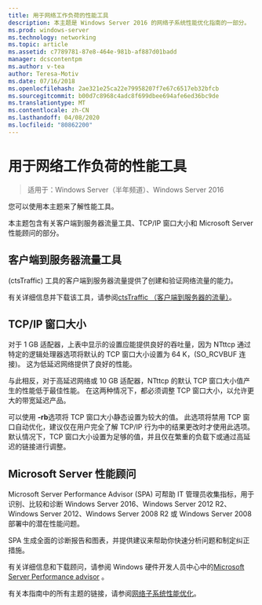 ```yaml
---
title: 用于网络工作负荷的性能工具
description: 本主题是 Windows Server 2016 的网络子系统性能优化指南的一部分。
ms.prod: windows-server
ms.technology: networking
ms.topic: article
ms.assetid: c7789781-87e8-464e-981b-af887d01badd
manager: dcscontentpm
ms.author: v-tea
author: Teresa-Motiv
ms.date: 07/16/2018
ms.openlocfilehash: 2ae321e25ca22e79958207f7e67c6517eb32bfcb
ms.sourcegitcommit: b00d7c8968c4adc8f699dbee694afe6ed36bc9de
ms.translationtype: MT
ms.contentlocale: zh-CN
ms.lasthandoff: 04/08/2020
ms.locfileid: "80862200"
---
```

# <a name="performance-tools-for-network-workloads"></a>用于网络工作负荷的性能工具

>适用于：Windows Server（半年频道）、Windows Server 2016

您可以使用本主题来了解性能工具。

本主题包含有关客户端到服务器流量工具、TCP/IP 窗口大小和 Microsoft Server 性能顾问的部分。

##  <a name="client-to-server-traffic-tool"></a><a name="bkmk_tuning"></a>客户端到服务器流量工具

\(ctsTraffic\) 工具的客户端到服务器流量提供了创建和验证网络流量的能力。

有关详细信息并下载该工具，请参阅[ctsTraffic （客户端到服务器的流量）](https://github.com/Microsoft/ctsTraffic)。
  
##  <a name="tcpip-window-size"></a><a name="bkmk_size"></a>TCP/IP 窗口大小

对于 1 GB 适配器，上表中显示的设置应能提供良好的吞吐量，因为 NTttcp 通过特定的逻辑处理器选项将默认的 TCP 窗口大小设置为 64 K，\(SO_RCVBUF 连接\)。 这为低延迟网络提供了良好的性能。  

与此相反，对于高延迟网络或 10 GB 适配器，NTttcp 的默认 TCP 窗口大小值产生的性能低于最佳性能。 在这两种情况下，都必须调整 TCP 窗口大小，以允许更大的带宽延迟产品。  

可以使用 **-rb**选项将 TCP 窗口大小静态设置为较大的值。 此选项将禁用 TCP 窗口自动优化，建议仅在用户完全了解 TCP/IP 行为中的结果更改时才使用此选项。 默认情况下，TCP 窗口大小设置为足够的值，并且仅在繁重的负载下或通过高延迟的链接进行调整。  

##  <a name="microsoft-server-performance-advisor"></a><a name="bkmk_advisor"></a>Microsoft Server 性能顾问

Microsoft Server Performance Advisor \(SPA\) 可帮助 IT 管理员收集指标，用于识别、比较和诊断 Windows Server 2016、Windows Server 2012 R2、Windows Server 2012、Windows Server 2008 R2 或 Windows Server 2008 部署中的潜在性能问题。 

SPA 生成全面的诊断报告和图表，并提供建议来帮助你快速分析问题和制定纠正措施。  
  
 有关详细信息和下载顾问，请参阅 Windows 硬件开发人员中心中的[Microsoft Server Performance advisor](https://msdn.microsoft.com/library/windows/hardware/dn481522.aspx) 。

有关本指南中的所有主题的链接，请参阅[网络子系统性能优化](net-sub-performance-top.md)。